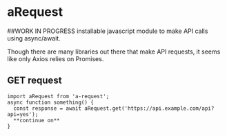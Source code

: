 # aRequest

##WORK IN PROGRESS
installable javascript module to make API calls using async/await.

Though there are many libraries out there that make API requests, it seems like only Axios relies on Promises.

## GET request
```
import aRequest from 'a-request';
async function something() {
  const response = await aRequest.get('https://api.example.com/api?api=yes');
  **continue on**
}
```